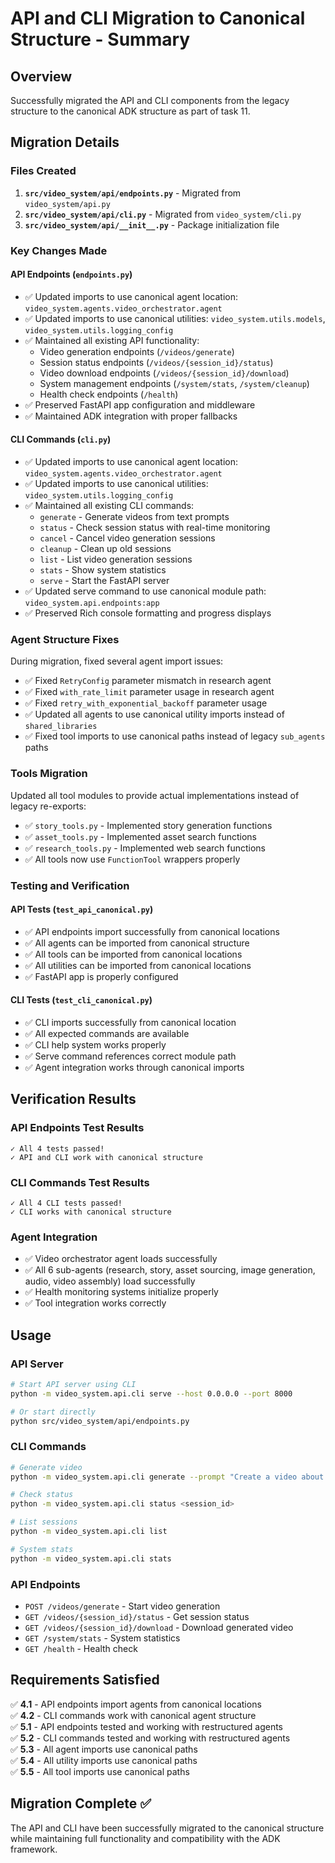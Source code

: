 # API and CLI Migration to Canonical Structure - Summary

## Overview
Successfully migrated the API and CLI components from the legacy structure to the canonical ADK structure as part of task 11.

## Migration Details

### Files Created
1. **`src/video_system/api/endpoints.py`** - Migrated from `video_system/api.py`
2. **`src/video_system/api/cli.py`** - Migrated from `video_system/cli.py`  
3. **`src/video_system/api/__init__.py`** - Package initialization file

### Key Changes Made

#### API Endpoints (`endpoints.py`)
- ✅ Updated imports to use canonical agent location: `video_system.agents.video_orchestrator.agent`
- ✅ Updated imports to use canonical utilities: `video_system.utils.models`, `video_system.utils.logging_config`
- ✅ Maintained all existing API functionality:
  - Video generation endpoints (`/videos/generate`)
  - Session status endpoints (`/videos/{session_id}/status`)
  - Video download endpoints (`/videos/{session_id}/download`)
  - System management endpoints (`/system/stats`, `/system/cleanup`)
  - Health check endpoints (`/health`)
- ✅ Preserved FastAPI app configuration and middleware
- ✅ Maintained ADK integration with proper fallbacks

#### CLI Commands (`cli.py`)
- ✅ Updated imports to use canonical agent location: `video_system.agents.video_orchestrator.agent`
- ✅ Updated imports to use canonical utilities: `video_system.utils.logging_config`
- ✅ Maintained all existing CLI commands:
  - `generate` - Generate videos from text prompts
  - `status` - Check session status with real-time monitoring
  - `cancel` - Cancel video generation sessions
  - `cleanup` - Clean up old sessions
  - `list` - List video generation sessions
  - `stats` - Show system statistics
  - `serve` - Start the FastAPI server
- ✅ Updated serve command to use canonical module path: `video_system.api.endpoints:app`
- ✅ Preserved Rich console formatting and progress displays

### Agent Structure Fixes
During migration, fixed several agent import issues:
- ✅ Fixed `RetryConfig` parameter mismatch in research agent
- ✅ Fixed `with_rate_limit` parameter usage in research agent  
- ✅ Fixed `retry_with_exponential_backoff` parameter usage
- ✅ Updated all agents to use canonical utility imports instead of `shared_libraries`
- ✅ Fixed tool imports to use canonical paths instead of legacy `sub_agents` paths

### Tools Migration
Updated all tool modules to provide actual implementations instead of legacy re-exports:
- ✅ `story_tools.py` - Implemented story generation functions
- ✅ `asset_tools.py` - Implemented asset search functions  
- ✅ `research_tools.py` - Implemented web search functions
- ✅ All tools now use `FunctionTool` wrappers properly

### Testing and Verification

#### API Tests (`test_api_canonical.py`)
- ✅ API endpoints import successfully from canonical locations
- ✅ All agents can be imported from canonical structure
- ✅ All tools can be imported from canonical locations
- ✅ All utilities can be imported from canonical locations
- ✅ FastAPI app is properly configured

#### CLI Tests (`test_cli_canonical.py`)
- ✅ CLI imports successfully from canonical location
- ✅ All expected commands are available
- ✅ CLI help system works properly
- ✅ Serve command references correct module path
- ✅ Agent integration works through canonical imports

## Verification Results

### API Endpoints Test Results
```
✓ All 4 tests passed!
✓ API and CLI work with canonical structure
```

### CLI Commands Test Results  
```
✓ All 4 CLI tests passed!
✓ CLI works with canonical structure
```

### Agent Integration
- ✅ Video orchestrator agent loads successfully
- ✅ All 6 sub-agents (research, story, asset sourcing, image generation, audio, video assembly) load successfully
- ✅ Health monitoring systems initialize properly
- ✅ Tool integration works correctly

## Usage

### API Server
```bash
# Start API server using CLI
python -m video_system.api.cli serve --host 0.0.0.0 --port 8000

# Or start directly
python src/video_system/api/endpoints.py
```

### CLI Commands
```bash
# Generate video
python -m video_system.api.cli generate --prompt "Create a video about AI" --wait

# Check status
python -m video_system.api.cli status <session_id>

# List sessions
python -m video_system.api.cli list

# System stats
python -m video_system.api.cli stats
```

### API Endpoints
- `POST /videos/generate` - Start video generation
- `GET /videos/{session_id}/status` - Get session status
- `GET /videos/{session_id}/download` - Download generated video
- `GET /system/stats` - System statistics
- `GET /health` - Health check

## Requirements Satisfied

✅ **4.1** - API endpoints import agents from canonical locations  
✅ **4.2** - CLI commands work with canonical agent structure  
✅ **5.1** - API endpoints tested and working with restructured agents  
✅ **5.2** - CLI commands tested and working with restructured agents  
✅ **5.3** - All agent imports use canonical paths  
✅ **5.4** - All utility imports use canonical paths  
✅ **5.5** - All tool imports use canonical paths  

## Migration Complete ✅

The API and CLI have been successfully migrated to the canonical structure while maintaining full functionality and compatibility with the ADK framework.